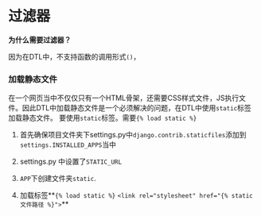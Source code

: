 # 过滤器

**为什么需要过滤器？**

因为在DTL中，不支持函数的调用形式`()`，

### 加载静态文件

在一个网页当中不仅仅只有一个HTML骨架，还需要CSS样式文件，JS执行文件。因此DTL中加载静态文件是一个必须解决的问题，在DTL中使用`static`标签 加载静态文件。 要使用`static`标签。需要`{% load static %}` 

1. 首先确保项目文件夹下settings.py中`django.contrib.staticfiles`添加到`settings.INSTALLED_APPS`当中

2. settings.py 中设置了`STATIC_URL`

3. `APP`下创建文件夹`static`.

5. 加载标签**`{% load static %}` `<link rel="stylesheet" href="{% static 文件路径 %}">`**